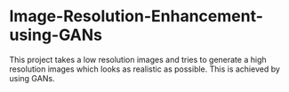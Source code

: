 # Image-Resolution-Enhancement-using-GANs
This project takes a low resolution images and tries to generate a high resolution images which looks as realistic as possible. This is achieved by using GANs.
